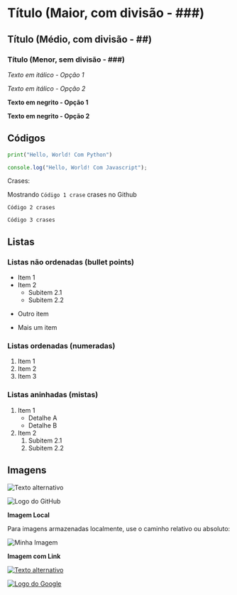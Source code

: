 # Título (Maior, com divisão - ###)

## Título (Médio, com divisão - ##)

### Título (Menor, sem divisão - ###)

*Texto em itálico - Opção 1*

_Texto em itálico - Opção 2_

**Texto em negrito - Opção 1**

__Texto em negrito - Opção 2__


## Códigos

```python
print("Hello, World! Com Python")
```

```javascript
console.log("Hello, World! Com Javascript");
```

Crases:

Mostrando `Código 1 crase` crases no Github

```Código 2 crases```

``Código 3 crases``

## Listas

### Listas não ordenadas (bullet points)

- Item 1
- Item 2
  - Subitem 2.1
  - Subitem 2.2
* Outro item
+ Mais um item

### Listas ordenadas (numeradas)

1. Item 1
2. Item 2
3. Item 3

### Listas aninhadas (mistas)

1. Item 1
   - Detalhe A
   - Detalhe B
2. Item 2
   1. Subitem 2.1
   2. Subitem 2.2

## Imagens

![Texto alternativo](URL-da-imagem "Título opcional")

![Logo do GitHub](https://github.githubassets.com/images/modules/logos_page/GitHub-Mark.png "GitHub Logo")

**Imagem Local**

Para imagens armazenadas localmente, use o caminho relativo ou absoluto:

![Minha Imagem](./imagens/exemplo.png)

**Imagem com Link**

[![Texto alternativo](URL-da-imagem)](URL-do-link)

[![Logo do Google](https://www.google.com/images/branding/googlelogo/1x/googlelogo_color_272x92dp.png)](https://www.google.com)


